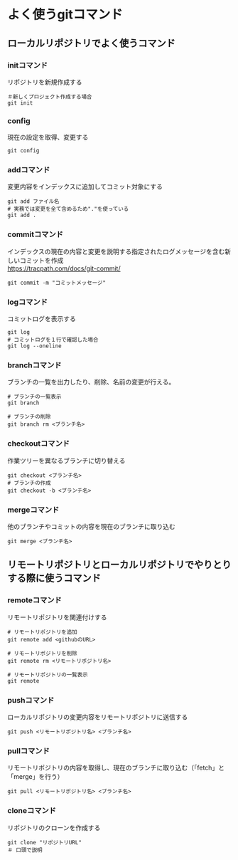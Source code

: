 # よく使うgitコマンド

## ローカルリポジトリでよく使うコマンド

### initコマンド
リポジトリを新規作成する
```
＃新しくプロジェクト作成する場合
git init 
```

### config
現在の設定を取得、変更する
```
git config 
```

### addコマンド
変更内容をインデックスに追加してコミット対象にする

```
git add ファイル名
# 実務では変更を全て含めるため"."を使っている
git add .
```

### commitコマンド 
インデックスの現在の内容と変更を説明する指定されたログメッセージを含む新しいコミットを作成
<br> 
https://tracpath.com/docs/git-commit/

```
git commit -m "コミットメッセージ"

```

### logコマンド

コミットログを表示する

```
git log 
# コミットログを１行で確認した場合
git log --oneline
```

### branchコマンド
ブランチの一覧を出力したり、削除、名前の変更が行える。

```
# ブランチの一覧表示
git branch

# ブランチの削除
git branch rm <ブランチ名>

```

### checkoutコマンド
作業ツリーを異なるブランチに切り替える

```
git checkout <ブランチ名>
# ブランチの作成 
git checkout -b <ブランチ名>

```

### mergeコマンド
他のブランチやコミットの内容を現在のブランチに取り込む
```
git merge <ブランチ名>
```

## リモートリポジトリとローカルリポジトリでやりとりする際に使うコマンド 

### remoteコマンド
リモートリポジトリを関連付けする
```
# リモートリポジトリを追加
git remote add <githubのURL>

# リモートリポジトリを削除
git remote rm <リモートリポジトリ名>

# リモートリポジトリの一覧表示
git remote 

```

### pushコマンド
ローカルリポジトリの変更内容をリモートリポジトリに送信する
```
git push <リモートリポジトリ名> <ブランチ名>
```

### pullコマンド
リモートリポジトリの内容を取得し、現在のブランチに取り込む（「fetch」と「merge」を行う）
```
git pull <リモートリポジトリ名> <ブランチ名>
```

### cloneコマンド
リポジトリのクローンを作成する
```
git clone "リポジトリURL"
＃ 口頭で説明
```
